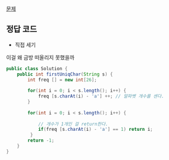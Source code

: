 [문제](https://leetcode.com/problems/first-unique-character-in-a-string/description/)

## 정답 코드 
- 직접 세기 

이걸 왜 금방 떠올리지 못했을까
``` java
public class Solution {
    public int firstUniqChar(String s) {
        int freq [] = new int[26];
        
        for(int i = 0; i < s.length(); i++) {
            freq [s.charAt(i) - 'a'] ++; // 알파벳 개수를 센다. 
        }
        
        for(int i = 0; i < s.length(); i++) {
        
            // 개수가 1개인 걸 return한다. 
            if(freq [s.charAt(i) - 'a'] == 1) return i;
         }
        return -1;
    }
}
```
